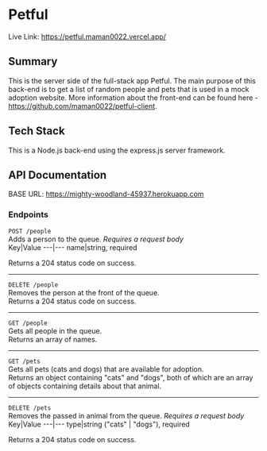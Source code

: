 # Petful
Live Link: https://petful.maman0022.vercel.app/ 
  
## Summary  
This is the server side of the full-stack app Petful. The main purpose of this back-end is to get a list of random people and pets that is used in a mock adoption website. More information about the front-end can be found here - https://github.com/maman0022/petful-client.  
  
## Tech Stack  
This is a Node.js back-end using the express.js server framework.

## API Documentation  
BASE URL: https://mighty-woodland-45937.herokuapp.com
### Endpoints  

`POST /people`  
Adds a person to the queue. *Requires a request body*  
Key|Value
---|---
name|string, required
  
Returns a 204 status code on success.
  
---  

`DELETE /people`  
Removes the person at the front of the queue.   
Returns a 204 status code on success.
  
---  
  
`GET /people`  
Gets all people in the queue.  
Returns an array of names.  

---  
  
`GET /pets`  
Gets all pets (cats and dogs) that are available for adoption.  
Returns an object containing "cats" and "dogs", both of which are an array of objects containing details about that animal.  

---  
  
`DELETE /pets`  
Removes the passed in animal from the queue. *Requires a request body*   
Key|Value
---|---
type|string ("cats" | "dogs"), required
  
Returns a 204 status code on success.